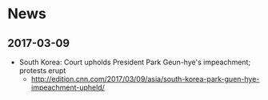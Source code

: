 # News
## 2017-03-09
* South Korea: Court upholds President Park Geun-hye's impeachment; protests erupt
  * http://edition.cnn.com/2017/03/09/asia/south-korea-park-guen-hye-impeachment-upheld/
